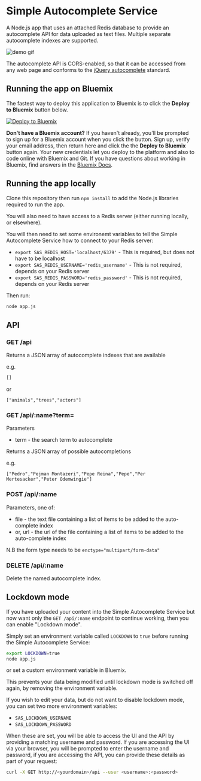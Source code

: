 # Simple Autocomplete Service

A Node.js app that uses an attached Redis database to provide an autocomplete API for data uploaded as text files. Multiple separate autocomplete indexes are supported.

![demo gif](https://raw.githubusercontent.com/ibm-cds-labs/simple-autocomplete-service/master/public/img/autocomplete.gif)

The autocomplete API is CORS-enabled, so that it can be accessed from any web page and conforms to the [jQuery autocomplete](http://api.jqueryui.com/autocomplete/) standard.

## Running the app on Bluemix

The fastest way to deploy this application to Bluemix is to click the **Deploy to Bluemix** button below.


[![Deploy to Bluemix](https://deployment-tracker.mybluemix.net/stats/be01814a6566e37954fce065bd643264/button.svg)](https://bluemix.net/deploy?repository=https://github.com/ibm-cds-labs/simple-autocomplete-service)

**Don't have a Bluemix account?** If you haven't already, you'll be prompted to sign up for a Bluemix account when you click the button.  Sign up, verify your email address, then return here and click the the **Deploy to Bluemix** button again. Your new credentials let you deploy to the platform and also to code online with Bluemix and Git. If you have questions about working in Bluemix, find answers in the [Bluemix Docs](https://www.ng.bluemix.net/docs/).

## Running the app locally
Clone this repository then run `npm install` to add the Node.js libraries required to run the app.

You will also need to have access to a Redis server (either running locally, or elsewhere).

You will then need to set some environemt variables to tell the Simple Autocomplete Service how to connect to your Redis server:

* `export SAS_REDIS_HOST='localhost/6379'` - This is required, but does not have to be localhost
* `export SAS_REDIS_USERNAME='redis_username'` - This is not required, depends on your Redis server
* `export SAS_REDIS_PASSWORD='redis_password'` - This is not required, depends on your Redis server

Then run:

```sh
node app.js
```

## API

### GET /api

Returns a JSON array of autocomplete indexes that are available

e.g.

```js
[]
```

or 

```
["animals","trees","actors"]
```

### GET /api/:name?term=

Parameters

* term - the search term to autocomplete

Returns a JSON array of possible autocompletions

e.g.

```
["Pedro","Pejman Montazeri","Pepe Reina","Pepe","Per Mertesacker","Peter Odemwingie"]
```

### POST /api/:name

Parameters, one of:

* file - the text file containing a list of items to be added to the auto-complete index
* or, url - the url of the file containing a list of items to be added to the auto-complete index

N.B the form type needs to be `enctype="multipart/form-data"`

### DELETE /api/:name

Delete the named autocomplete index.

## Lockdown mode

If you have uploaded your content into the Simple Autocomplete Service but now want only the `GET /api/:name` endpoint to continue working, then you can enable "Lockdown mode".

Simply set an environment variable called `LOCKDOWN` to `true` before running the Simple Autocomplete Service:

```sh
export LOCKDOWN=true
node app.js
```

or set a custom environment variable in Bluemix.

This prevents your data being modified until lockdown mode is switched off again, by removing the environment variable.

If you wish to edit your data, but do not want to disable lockdown mode, you can set two more environment variables:

* `SAS_LOCKDOWN_USERNAME`
* `SAS_LOCKDOWN_PASSWORD`

When these are set, you will be able to access the UI and the API by providing a matching username and password. If you are accessing the UI via your browser, you will be prompted to enter the username and password, if you are accessing the API, you can provide these details as part of your request:

```bash
curl -X GET http://<yourdomain>/api --user <username>:<password>
```
